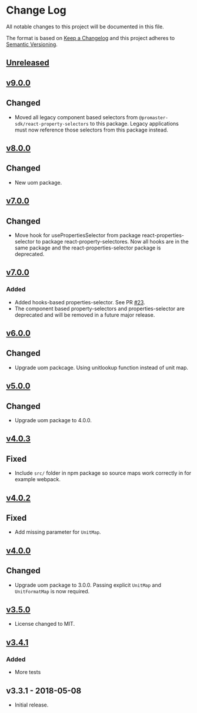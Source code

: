 # Change Log

All notable changes to this project will be documented in this file.

The format is based on [Keep a Changelog](http://keepachangelog.com/)
and this project adheres to [Semantic Versioning](http://semver.org/).

## [Unreleased](https://github.com/promaster-sdk/property/compare/@promaster-sdk%2Freact-properties-selector@9.0.0...master)

## [v9.0.0](https://github.com/promaster-sdk/property/compare/@promaster-sdk%2Freact-properties-selector@8.0.0...@promaster-sdk%2Freact-properties-selector@9.0.0)

## Changed

- Moved all legacy component based selectors from `@promaster-sdk/react-property-selectors` to this package. Legacy applications must now reference those selectors from this package instead.

## [v8.0.0](https://github.com/promaster-sdk/property/compare/@promaster-sdk%2Freact-properties-selector@7.0.0...@promaster-sdk%2Freact-properties-selector@8.0.0)

## Changed

- New uom package.

## [v7.0.0](https://github.com/promaster-sdk/property/compare/@promaster-sdk%2Freact-properties-selector@6.0.0...@promaster-sdk%2Freact-properties-selector@7.0.0)

## Changed

- Move hook for usePropertiesSelector from package react-properties-selector to package react-property-selectores. Now all hooks are in the same package and the react-properties-selector package is deprecated.

## [v7.0.0](https://github.com/promaster-sdk/property/compare/@promaster-sdk%2Freact-properties-selector@6.0.0...@promaster-sdk%2Freact-properties-selector@7.0.0)

### Added

- Added hooks-based properties-selector. See PR [#23](https://github.com/promaster-sdk/property/pull/23).
- The component based property-selectors and properties-selector are deprecated and will be removed in a future major release.

## [v6.0.0](https://github.com/promaster-sdk/property/compare/@promaster-sdk%2Freact-properties-selector@5.0.0...@promaster-sdk%2Freact-properties-selector@6.0.0)

## Changed

- Upgrade uom packcage. Using unitlookup function instead of unit map.

## [v5.0.0](https://github.com/promaster-sdk/property/compare/@promaster-sdk%2Freact-properties-selector@4.0.3...@promaster-sdk%2Freact-properties-selector@5.0.0)

## Changed

- Upgrade uom package to 4.0.0.

## [v4.0.3](https://github.com/promaster-sdk/property/compare/@promaster-sdk%2Freact-properties-selector@4.0.2...@promaster-sdk%2Freact-properties-selector@4.0.3)

## Fixed

- Include `src/` folder in npm package so source maps work correctly in for example webpack.

## [v4.0.2](https://github.com/promaster-sdk/property/compare/@promaster-sdk%2Freact-properties-selector@4.0.0...@promaster-sdk%2Freact-properties-selector@4.0.2)

## Fixed

- Add missing parameter for `UnitMap`.

## [v4.0.0](https://github.com/promaster-sdk/property/compare/@promaster-sdk%2Freact-properties-selector@3.5.0...@promaster-sdk%2Freact-properties-selector@4.0.0)

## Changed

- Upgrade uom package to 3.0.0. Passing explicit `UnitMap` and `UnitFormatMap` is now required.

## [v3.5.0](https://github.com/promaster-sdk/property/compare/@promaster-sdk%2Freact-properties-selector@3.4.1...@promaster-sdk%2Freact-properties-selector@3.5.0)

- License changed to MIT.

## [v3.4.1](https://github.com/promaster-sdk/property/compare/@promaster-sdk%2Freact-properties-selector@3.3.1...@promaster-sdk%2Freact-properties-selector@3.4.1)

### Added

- More tests

## v3.3.1 - 2018-05-08

- Initial release.

